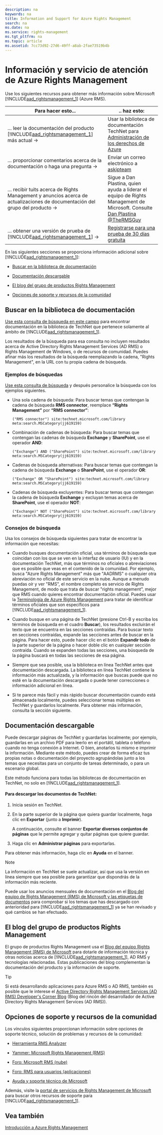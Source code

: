 ```yaml
---
description: na
keywords: na
title: Information and Support for Azure Rights Management
search: na
ms.date: na
ms.service: rights-management
ms.tgt_pltfrm: na
ms.topic: article
ms.assetid: 7cc73d92-27d6-49ff-a8ab-2fae73519b4b
---
```

# Informaci&#243;n y servicio de atenci&#243;n de Azure Rights Management
Use los siguientes recursos para obtener más información sobre Microsoft [!INCLUDE[aad_rightsmanagement_1](../Token/aad_rightsmanagement_1_md.md)] (Azure RMS).

|Para hacer esto...|.. haz esto:|
|----------------------|----------------|
|… leer la documentación del producto [!INCLUDE[aad_rightsmanagement_1](../Token/aad_rightsmanagement_1_md.md)] más actual →|Usar la biblioteca de documentación TechNet para [Administración de los derechos de Azure](../Topic/Azure_Rights_Management.md)|
|… proporcionar comentarios acerca de la documentación o haga una pregunta →|Enviar un correo electrónico a [askipteam](mailto:%20askipteam@microsoft.com?subject=Documentation%20feedback)|
|… recibir tuits acerca de Rights Management y anuncios acerca de actualizaciones de documentación del grupo del producto →|Sigue a Dan Plastina, quien ayuda a liderar el equipo de Rights Management de Microsoft. Consulte [Dan Plastina @TheRMSGuy](https://twitter.com/TheRMSGuy)|
|… obtener una versión de prueba de [!INCLUDE[aad_rightsmanagement_1](../Token/aad_rightsmanagement_1_md.md)] →|[Registrarse para una prueba de 30 días gratuita](https://portal.microsoftonline.com/Signup/MainSignUp15.aspx?&amp;OfferId=A43415D3-404C-4df3-B31B-AAD28118A778&amp;dl=RIGHTSMANAGEMENT&amp;ali=1)|
En las siguientes secciones se proporciona información adicional sobre [!INCLUDE[aad_rightsmanagement_1](../Token/aad_rightsmanagement_1_md.md)]:

-   [Buscar en la biblioteca de documentación](../Topic/Information_and_Support_for_Azure_Rights_Management.md#BKMK_SearchTips)

-   [Documentación descargable](../Topic/Information_and_Support_for_Azure_Rights_Management.md#BKMK_Download)

-   [El blog del grupo de productos Rights Management](../Topic/Information_and_Support_for_Azure_Rights_Management.md#BKMK_ProductGroupBlog)

-   [Opciones de soporte y recursos de la comunidad](../Topic/Information_and_Support_for_Azure_Rights_Management.md#BKMK_SupportOptions)

## <a name="BKMK_SearchTips"></a>Buscar en la biblioteca de documentación
[Use esta consulta de búsqueda en este campo](http://www.bing.com/search?q=%28"Rights%20Management"%29%20site:technet.microsoft.com/library%20meta:search.MSCategory%28jj619159%29) para encontrar documentación en la biblioteca de TechNet que pertenece solamente al ámbito de [!INCLUDE[aad_rightsmanagement_1](../Token/aad_rightsmanagement_1_md.md)].

Los resultados de la búsqueda para esa consulta no incluyen resultados acerca de Active Directory Rights Management Services (AD RMS) o Rights Management de Windows, o de recursos de comunidad. Puedes afinar más los resultados de la búsqueda reemplazando la cadena, "Rights Management", en la URL con tu propia cadena de búsqueda.

### Ejemplos de búsquedas
[Use esta consulta de búsqueda](http://www.bing.com/search?q=%28"Rights%20Management"%29%20site:technet.microsoft.com/library%20meta:search.MSCategory%28jj619159%29) y después personalice la búsqueda con los ejemplos siguientes.

-   Una sola cadena de búsqueda: Para buscar temas que contengan la cadena de búsqueda **RMS connector**, reemplace **“Rights Management”** por **“RMS connector”**:

    ```
    ("RMS connector") site:technet.microsoft.com/library meta:search.MSCategory(jj619159)
    ```

-   Combinación de cadenas de búsqueda: Para buscar temas que contengan las cadenas de búsqueda **Exchange** y **SharePoint**, use el operador **AND**:

    ```
    ("Exchange") AND ("SharePoint") site:technet.microsoft.com/library meta:search.MSCategory(jj619159)
    ```

-   Cadenas de búsqueda alternativas: Para buscar temas que contengan la cadena de búsqueda **Exchange** o **SharePoint**, use el operador **OR**:

    ```
    ("Exchange" OR "SharePoint") site:technet.microsoft.com/library meta:search.MSCategory(jj619159)
    ```

-   Cadenas de búsqueda excluyentes: Para buscar temas que contengan la cadena de búsqueda **Exchange** y excluyan temas acerca de **SharePoint**, use el operador **NOT**:

    ```
    ("Exchange)" NOT ("SharePoint") site:technet.microsoft.com/library meta:search.MSCategory(jj619159)
    ```

### Consejos de búsqueda
Usa los consejos de búsqueda siguientes para tratar de encontrar la información que necesitas:

-   Cuando busques documentación oficial, usa términos de búsqueda que coincidan con los que se ven en la interfaz de usuario (IU) y en la documentación TechNet, más que términos no oficiales o abreviaciones que es posible que veas en el contenido de la comunidad. Por ejemplo, busca "Azure Rights Management" más que "AADRMS" o cualquier otra abreviación no oficial de este servicio en la nube. Aunque a menudo puedas oír y ver "RMS", el nombre completo es servicio de Rights Management, de modo que trata de buscar "rights management", mejor que RMS cuando quieres encontrar documentación oficial. Puedes usar la [Terminología de Azure Rights Management](../Topic/Terminology_for_Azure_Rights_Management.md) para tratar de identificar términos oficiales que son específicos para [!INCLUDE[aad_rightsmanagement_1](../Token/aad_rightsmanagement_1_md.md)].

-   Cuando busque en una página de TechNet (presione Ctrl-B y escriba los términos de búsqueda en el cuadro **Buscar**), los resultados excluirán el texto que se encuentra en las secciones contraídas. Para buscar texto en secciones contraídas, expande las secciones antes de buscar en la página. Para hacer esto, puede hacer clic en el botón **Expandir todo** de la parte superior de la página o hacer doble clic en cualquier sección contraída. Cuando se expanden todas las secciones, una búsqueda de la página buscará en todas las secciones de esa página.

-   Siempre que sea posible, usa la biblioteca en línea TechNet antes que documentación descargada. La biblioteca en línea TechNet contiene la información más actualizada, y la información que buscas puede que no esté en la documentación descargada o puede tener correcciones o información adicional en línea.

-   Si te parece más fácil y más rápido buscar documentación cuando está almacenada localmente, puedes seleccionar temas múltiples en TechNet y guardarlos localmente. Para obtener más información, consulta la sección siguiente.

## <a name="BKMK_Download"></a>Documentación descargable
Puede descargar páginas de TechNet y guardarlas localmente; por ejemplo, guardarlas en un archivo PDF para leerlo en el portátil, tableta o teléfono cuando no tenga conexión a Internet. O bien, anotarlos tú mismo e imprimir la información. Mediante este método, puedes crear de forma eficaz tus propias notas o documentación del proyecto agrupándolas junto a los temas que necesitas para un conjunto de tareas determinado, o para un escenario global.

Este método funciona para todas las bibliotecas de documentación en TechNet, no solo en [!INCLUDE[aad_rightsmanagement_1](../Token/aad_rightsmanagement_1_md.md)].

#### Para descargar los documentos de TechNet:

1.  Inicia sesión en TechNet.

2.  En la parte superior de la página que quiera guardar localmente, haga clic en **Exportar** (junto a **Imprimir**).

    A continuación, consulte el banner **Exportar diversos conjuntos de páginas** que le permite agregar y quitar páginas que quiere guardar.

3.  Haga clic en **Administrar páginas** para exportarlas.

Para obtener más información, haga clic en **Ayuda** en el banner.

> [!NOTE]
> La información en TechNet se suele actualizar, así que usa la versión en línea siempre que sea posible para garantizar que dispondrás de la información más reciente.
> 
> Puede usar los anuncios mensuales de documentación en el [Blog del equipo de Rights Management (RMS) de Microsoft y las etiquetas de documentos](http://blogs.technet.com/b/rms/archive/tags/docs/) para comprobar si los temas que has descargado con anterioridad para [!INCLUDE[aad_rightsmanagement_1](../Token/aad_rightsmanagement_1_md.md)] ya se han revisado y qué cambios se han efectuado.

## <a name="BKMK_ProductGroupBlog"></a>El blog del grupo de productos Rights Management
El grupo de productos Rights Management usa el [Blog del equipo Rights Management (RMS) de Microsoft](http://blogs.technet.com/b/rms/) para dotarle de información técnica y otras noticias acerca de [!INCLUDE[aad_rightsmanagement_1](../Token/aad_rightsmanagement_1_md.md)], AD RMS y tecnologías relacionadas. Estas publicaciones del blog complementan la documentación del producto y la información de soporte.

> [!TIP]
> Si está desarrollando aplicaciones para Azure RMS o AD RMS, también es posible que le interese el [Active Directory Rights Management Services (AD RMS) Developer's Corner Blog](http://blogs.msdn.com/b/rms/) (Blog del rincón del desarrollador de Active Directory Rights Management Services (AD RMS)).

## <a name="BKMK_SupportOptions"></a>Opciones de soporte y recursos de la comunidad
Los vínculos siguientes proporcionan información sobre opciones de soporte técnico, solución de problemas y recursos de la comunidad:

-   [Herramienta RMS Analyzer](http://www.microsoft.com/en-us/download/details.aspx?id=46437)

-   [Yammer: Microsoft Rights Management (RMS)](http://www.yammer.com/AskIPTeam)

-   [Foro: Microsoft RMS (nube)](https://social.technet.microsoft.com/Forums/en-US/home?forum=rmscloud)

-   [Foro: RMS para usuarios (aplicaciones)](https://social.technet.microsoft.com/Forums/en-US/home?forum=rmsapps)

-   [Ayuda y soporte técnico de Microsoft](http://go.microsoft.com/fwlink/?LinkId=243064)

Además, visite la [portal de servicios de Rights Management de Microsoft](http://www.microsoft.com/rms) para buscar otros recursos de soporte para [!INCLUDE[aad_rightsmanagement_1](../Token/aad_rightsmanagement_1_md.md)].

## Vea también
[Introducción a Azure Rights Management](../Topic/Getting_Started_with_Azure_Rights_Management.md)

